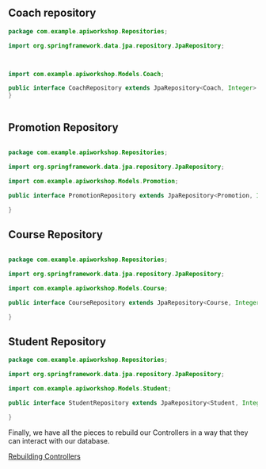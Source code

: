 ## Coach repository

```Java
package com.example.apiworkshop.Repositories;

import org.springframework.data.jpa.repository.JpaRepository;



import com.example.apiworkshop.Models.Coach;

public interface CoachRepository extends JpaRepository<Coach, Integer> {
}



```

## Promotion Repository

```Java

package com.example.apiworkshop.Repositories;

import org.springframework.data.jpa.repository.JpaRepository;

import com.example.apiworkshop.Models.Promotion;

public interface PromotionRepository extends JpaRepository<Promotion, Integer> {

}
```

## Course Repository

```Java

package com.example.apiworkshop.Repositories;

import org.springframework.data.jpa.repository.JpaRepository;

import com.example.apiworkshop.Models.Course;

public interface CourseRepository extends JpaRepository<Course, Integer> {

}
```

## Student Repository

```Java
package com.example.apiworkshop.Repositories;

import org.springframework.data.jpa.repository.JpaRepository;

import com.example.apiworkshop.Models.Student;

public interface StudentRepository extends JpaRepository<Student, Integer> {

}
```


Finally, we have all the pieces to rebuild our Controllers in a way that they can interact with our database.

[Rebuilding Controllers](https://github.com/TripsJ/Spring-API-Workshop-1/blob/main/Rebuilding%20Controllers.md)
